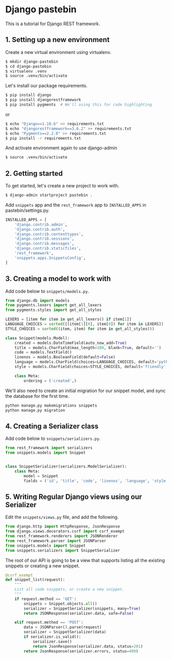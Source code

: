 # Django pastebin

This is a tutorial for Django REST framework.

## 1. Setting up a new environment

Create a new virtual environment using virtualenv.

```bash
$ mkdir django-pastebin
$ cd django-pastebin
$ virtualenv .venv
$ source .venv/bin/activate
```

Let's install our package requirements.

```bash
$ pip install django
$ pip install djangorestframework
$ pip install pygments  # We'll using this for code highlighting
```

or

```bash
$ echo "Django==1.10.6" >> requirements.txt
$ echo "djangorestframework==3.6.2" >> requirements.txt
$ echo "Pygments==2.2.0" >> requirements.txt
$ pip install -r requirements.txt
```

And activate environment again to use django-admin

```bash
$ source .venv/bin/activate
```

## 2. Getting started

To get started, let's create a new project to work with.

```bash
$ django-admin startproject pastebin .
```

Add `snippets` app and the `rest_framework` app to `INSTALLED_APPS` in pastebin/settings.py.

```python
INSTALLED_APPS = [
    'django.contrib.admin',
    'django.contrib.auth',
    'django.contrib.contenttypes',
    'django.contrib.sessions',
    'django.contrib.messages',
    'django.contrib.staticfiles',
    'rest_framework',
    'snippets.apps.SnippetsConfig',
]
```

## 3. Creating a model to work with

Add code below to `snippets/models.py`.

```python
from django.db import models
from pygments.lexers import get_all_lexers
from pygments.styles import get_all_styles

LEXERS = [item for item in get_all_lexers() if item[1]]
LANGUAGE_CHOICES = sorted([(item[1][0], item[0]) for item in LEXERS])
STYLE_CHOICES = sorted((item, item) for item in get_all_styles())

class Snippet(models.Model):
    created = models.DateTimeField(auto_now_add=True)
    title = models.CharField(max_length=100, blank=True, default='')
    code = models.TextField()
    linenos = models.BooleanField(default=False)
    language = models.CharField(choices=LANGUAGE_CHOICES, default='python', max_length=100)
    style = models.CharField(choices=STYLE_CHOICES, default='friendly', max_length=100)

    class Meta:
        ordering = ('created',)
```

We'll also need to create an initial migration for our snippet model, and sync the database for the first time.
```bash
python manage.py makemigrations snippets
python manage.py migration
```

## 4. Creating a Serializer class

Add code below to `snippets/serializers.py`.

```python
from rest_framework import serializers
from snippets.models import Snippet


class SnippetSerializer(serializers.ModelSerializer):
    class Meta:
        model = Snippet
        fields = ('id', 'title', 'code', 'linenos', 'language', 'style')
```

## 5. Writing Regular Django views using our Serializer

Edit the `snippets/views.py` file, and add the following.

```python
from django.http import HttpResponse, JsonResponse
from django.views.decorators.csrf import csrf_exempt
from rest_framework.renderers import JSONRenderer
from rest_framework.parser import JSONParser
from snippets.models import Snippet
from snippets.serializers import SnippetSerializer
```

The root of our API is going to be a view that supports listing all the existing snippets or creating a new snippet.

```python
@csrf_exempt
def snippet_list(request):
    """
    List all code snippets, or create a new snippet.
    """
    if request.method == 'GET':
        snippets = Snippet.objects.all()
        serializer = SnippetSerializer(snippets, many=True)
        return JSONResponse(serializer.data, safe=False)

    elif request.method == 'POST':
        data = JSONParser().parse(request)
        serializer = SnippetSerializer(data)
        if serializer.is_valid():
            serializer.save()
            return JsonResponse(serializer.data, status=201)
        return JsonResponse(serializer.errors, status=400)
```
